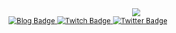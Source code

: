 <div id=Header" align="center">
  <img src="https://i.imgur.com/NbWflK2.gif">
</div>
<div id="badges">
  <a href="biggcatt.io">
    <img src="https://img.shields.io/badge/Blog-pink?style=for-the-badge&logo=linkedin&logoColor=white" alt="Blog Badge"/>
  </a>
  <a href="https://twitch.tv/ronjonvonbonbiggcatt">
    <img src="https://img.shields.io/badge/Twitch-purple?style=for-the-badge&logo=youtube&logoColor=white" alt="Twitch Badge"/>
  </a>
  <a href="https://twitter.com/VonBonBiggCatt">
    <img src="https://img.shields.io/badge/Twitter-blue?style=for-the-badge&logo=twitter&logoColor=white" alt="Twitter Badge"/>
  </a>
</div>

